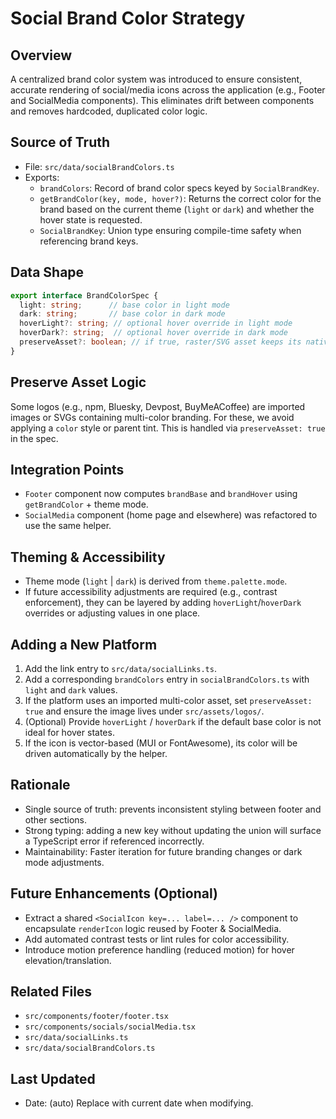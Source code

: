 # Social Brand Color Strategy

## Overview
A centralized brand color system was introduced to ensure consistent, accurate rendering of social/media icons across the application (e.g., Footer and SocialMedia components). This eliminates drift between components and removes hardcoded, duplicated color logic.

## Source of Truth
- File: `src/data/socialBrandColors.ts`
- Exports:
  - `brandColors`: Record of brand color specs keyed by `SocialBrandKey`.
  - `getBrandColor(key, mode, hover?)`: Returns the correct color for the brand based on the current theme (`light` or `dark`) and whether the hover state is requested.
  - `SocialBrandKey`: Union type ensuring compile-time safety when referencing brand keys.

## Data Shape
```ts
export interface BrandColorSpec {
  light: string;      // base color in light mode
  dark: string;       // base color in dark mode
  hoverLight?: string; // optional hover override in light mode
  hoverDark?: string;  // optional hover override in dark mode
  preserveAsset?: boolean; // if true, raster/SVG asset keeps its native colors
}
```

## Preserve Asset Logic
Some logos (e.g., npm, Bluesky, Devpost, BuyMeACoffee) are imported images or SVGs containing multi-color branding. For these, we avoid applying a `color` style or parent tint. This is handled via `preserveAsset: true` in the spec.

## Integration Points
- `Footer` component now computes `brandBase` and `brandHover` using `getBrandColor` + theme mode.
- `SocialMedia` component (home page and elsewhere) was refactored to use the same helper.

## Theming & Accessibility
- Theme mode (`light` | `dark`) is derived from `theme.palette.mode`.
- If future accessibility adjustments are required (e.g., contrast enforcement), they can be layered by adding `hoverLight`/`hoverDark` overrides or adjusting values in one place.

## Adding a New Platform
1. Add the link entry to `src/data/socialLinks.ts`.
2. Add a corresponding `brandColors` entry in `socialBrandColors.ts` with `light` and `dark` values.
3. If the platform uses an imported multi-color asset, set `preserveAsset: true` and ensure the image lives under `src/assets/logos/`.
4. (Optional) Provide `hoverLight` / `hoverDark` if the default base color is not ideal for hover states.
5. If the icon is vector-based (MUI or FontAwesome), its color will be driven automatically by the helper.

## Rationale
- Single source of truth: prevents inconsistent styling between footer and other sections.
- Strong typing: adding a new key without updating the union will surface a TypeScript error if referenced incorrectly.
- Maintainability: Faster iteration for future branding changes or dark mode adjustments.

## Future Enhancements (Optional)
- Extract a shared `<SocialIcon key=... label=... />` component to encapsulate `renderIcon` logic reused by Footer & SocialMedia.
- Add automated contrast tests or lint rules for color accessibility.
- Introduce motion preference handling (reduced motion) for hover elevation/translation.

## Related Files
- `src/components/footer/footer.tsx`
- `src/components/socials/socialMedia.tsx`
- `src/data/socialLinks.ts`
- `src/data/socialBrandColors.ts`

## Last Updated
- Date: (auto) Replace with current date when modifying.

